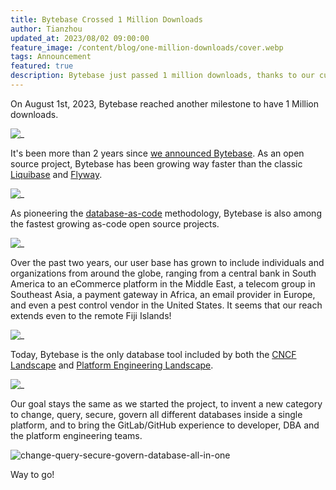 ```yaml
---
title: Bytebase Crossed 1 Million Downloads
author: Tianzhou
updated_at: 2023/08/02 09:00:00
feature_image: /content/blog/one-million-downloads/cover.webp
tags: Announcement
featured: true
description: Bytebase just passed 1 million downloads, thanks to our customers and community users all over the world.
---
```


On August 1st, 2023, Bytebase reached another milestone to have 1 Million downloads.

![_](/content/blog/one-million-downloads/download.webp)

It's been more than 2 years since [we announced Bytebase](/blog/announce-bytebase/). As an open source
project, Bytebase has been growing way faster than the classic [Liquibase](/blog/bytebase-vs-liquibase/) and [Flyway](/blog/bytebase-vs-flyway/).

![_](/content/blog/one-million-downloads/star-history.webp)

As pioneering the [database-as-code](/blog/database-as-code/) methodology, Bytebase is also among
the fastest growing as-code open source projects.

![_](/content/blog/one-million-downloads/as-code.webp)

Over the past two years, our user base has grown to include individuals and organizations from around the globe, ranging from a central bank in South America to an eCommerce platform in the Middle East, a telecom group in Southeast Asia, a payment gateway in Africa, an email provider in Europe, and even a pest control vendor in the United States. It seems that our reach extends even to the remote Fiji Islands!

![_](/content/blog/one-million-downloads/visitor-map.webp)

Today, Bytebase is the only database tool included by both the [CNCF Landscape](https://landscape.cncf.io/?selected=bytebase) and [Platform Engineering Landscape](https://platformengineering.org/tools/bytebase).

![_](/content/blog/one-million-downloads/landscape.webp)

Our goal stays the same as we started the project, to invent a new category to change, query, secure, govern all different databases inside a single platform, and to bring the GitLab/GitHub experience to developer, DBA and the platform engineering
teams.

![change-query-secure-govern-database-all-in-one](/images/db-scheme-lg.png)

Way to go!
